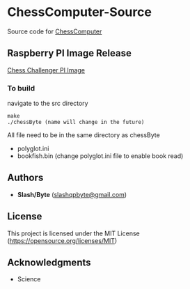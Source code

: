 # ChessComputer-Source
Source code for [ChessComputer](https://github.com/slashbyte/ChessComputer)

## Raspberry PI Image Release
[Chess Challenger PI Image](https://github.com/slashbyte/ChessComputer-Source/releases)

### To build
navigate to the src directory
```
make
./chessByte (name will change in the future)
```

All file need to be in the same directory as chessByte

- polyglot.ini
- bookfish.bin (change polyglot.ini file to enable book read)


## Authors
* **Slash/Byte** (slashqpbyte@gmail.com)
## License
This project is licensed under the MIT License
(https://opensource.org/licenses/MIT)
## Acknowledgments
* Science
